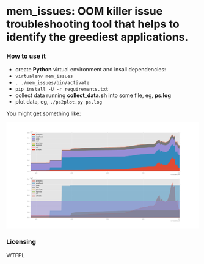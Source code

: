 # mem_issues: OOM killer issue troubleshooting tool that helps to identify the greediest applications.

### How to use it

- create **Python** virtual environment and insall dependencies:
 - `virtualenv mem_issues`
 - `. ./mem_issues/bin/activate`
 - `pip install -U -r requirements.txt`
- collect data running **collect_data.sh** into some file, eg, **ps.log**
- plot data, eg, `./ps2plot.py ps.log`

You might get something like:

![TOP](/top.png?raw=true "Area Plots stacked and non-stacked of greedy apps")


### Licensing

WTFPL
